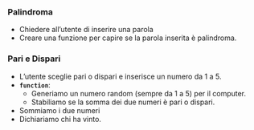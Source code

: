### Palindroma 
- Chiedere all’utente di inserire una parola
- Creare una funzione per capire se la parola inserita è palindroma.


### Pari e Dispari
- L’utente sceglie pari o dispari e inserisce un numero da 1 a 5.
- **`function`**:
    - Generiamo un numero random (sempre da 1 a 5) per il computer.
    - Stabiliamo se la somma dei due numeri è pari o dispari.
- Sommiamo i due numeri
- Dichiariamo chi ha vinto.
